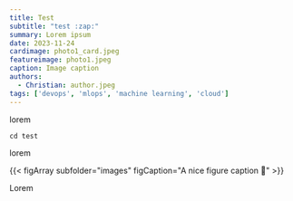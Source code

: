 ```yaml
---
title: Test
subtitle: "test :zap:"
summary: Lorem ipsum
date: 2023-11-24
cardimage: photo1_card.jpeg
featureimage: photo1.jpeg
caption: Image caption
authors:
  - Christian: author.jpeg
tags: ['devops', 'mlops', 'machine learning', 'cloud']
---
```


lorem

```
cd test
```

lorem

{{< figArray subfolder="images" figCaption="A nice figure caption :wave:" >}}

Lorem
